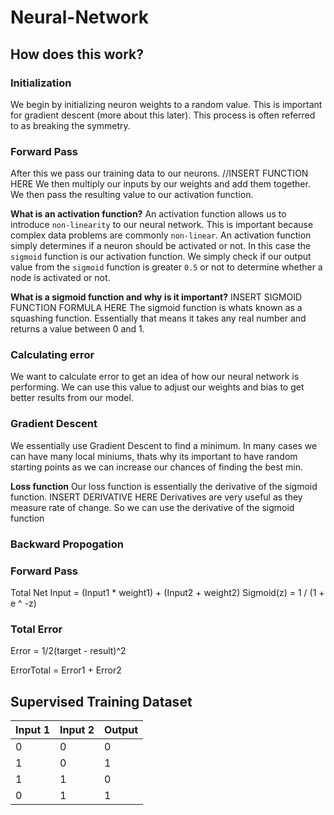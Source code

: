 # Neural-Network

## How does this work?

### Initialization
We begin by initializing neuron weights to a random value. This is important for gradient descent (more about this later). This process is often referred to as breaking the symmetry.

### Forward Pass
After this we pass our training data to our neurons.
//INSERT FUNCTION HERE
We then multiply our inputs by our weights and add them together. We then pass the resulting value to our activation function.

**What is an activation function?**
An activation function allows us to introduce `non-linearity` to our neural network. This is important because complex data problems are commonly `non-linear`.
An activation function simply determines if a neuron should be activated or not. In this case the `sigmoid` function is our activation function. We simply check if our output value from the `sigmoid` function is greater `0.5` or not to determine whether a node is activated or not.

**What is a sigmoid function and why is it important?**
INSERT SIGMOID FUNCTION FORMULA HERE
The sigmoid function is whats known as a squashing function. Essentially that means it takes any real number and returns a value between 0 and 1.

### Calculating error
We want to calculate error to get an idea of how our neural network is performing. We can use this value to adjust our weights and bias to get better results from our model.

### Gradient Descent
We essentially use Gradient Descent to find a minimum. In many cases we can have many local miniums, thats why its important to have random starting points as we can increase our chances of finding the best min.



**Loss function**
Our loss function is essentially the derivative of the sigmoid function.
INSERT DERIVATIVE HERE
Derivatives are very useful as they measure rate of change. So we can use the derivative of the sigmoid function

### Backward Propogation 


### Forward Pass

Total Net Input = (Input1 \* weight1) + (Input2 + weight2)
Sigmoid(z) = 1 / (1 + e ^ -z)

### Total Error

Error = 1/2(target - result)^2

ErrorTotal = Error1 + Error2

## Supervised Training Dataset

| Input 1 | Input 2 | Output |
| ------- | ------- | ------ |
| 0       | 0       | 0      |
| 1       | 0       | 1      |
| 1       | 1       | 0      |
| 0       | 1       | 1      |


